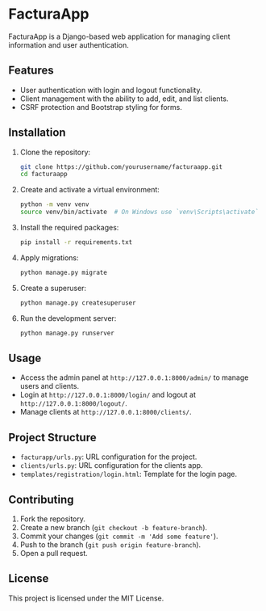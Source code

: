 # FacturaApp

FacturaApp is a Django-based web application for managing client information and user authentication.

## Features

- User authentication with login and logout functionality.
- Client management with the ability to add, edit, and list clients.
- CSRF protection and Bootstrap styling for forms.

## Installation

1. Clone the repository:
    ```sh
    git clone https://github.com/yourusername/facturaapp.git
    cd facturaapp
    ```

2. Create and activate a virtual environment:
    ```sh
    python -m venv venv
    source venv/bin/activate  # On Windows use `venv\Scripts\activate`
    ```

3. Install the required packages:
    ```sh
    pip install -r requirements.txt
    ```

4. Apply migrations:
    ```sh
    python manage.py migrate
    ```

5. Create a superuser:
    ```sh
    python manage.py createsuperuser
    ```

6. Run the development server:
    ```sh
    python manage.py runserver
    ```

## Usage

- Access the admin panel at `http://127.0.0.1:8000/admin/` to manage users and clients.
- Login at `http://127.0.0.1:8000/login/` and logout at `http://127.0.0.1:8000/logout/`.
- Manage clients at `http://127.0.0.1:8000/clients/`.

## Project Structure

- `facturapp/urls.py`: URL configuration for the project.
- `clients/urls.py`: URL configuration for the clients app.
- `templates/registration/login.html`: Template for the login page.

## Contributing

1. Fork the repository.
2. Create a new branch (`git checkout -b feature-branch`).
3. Commit your changes (`git commit -m 'Add some feature'`).
4. Push to the branch (`git push origin feature-branch`).
5. Open a pull request.

## License

This project is licensed under the MIT License.